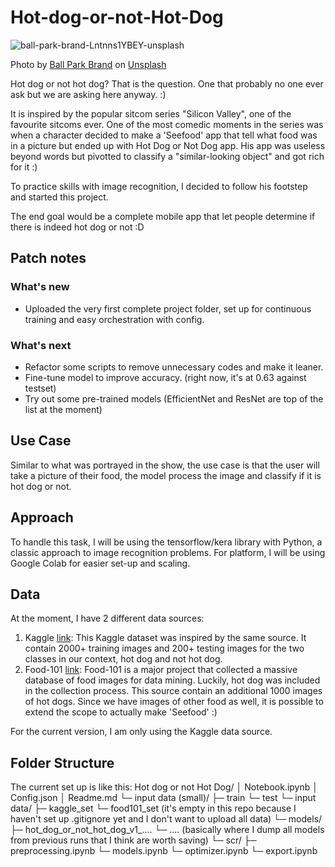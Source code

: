 # Hot-dog-or-not-Hot-Dog
![ball-park-brand-Lntnns1YBEY-unsplash](https://github.com/user-attachments/assets/464d7f39-ad37-4fb0-9e08-e280db75b83d)

Photo by <a href="https://unsplash.com/@ballparkbrand?utm_content=creditCopyText&utm_medium=referral&utm_source=unsplash">Ball Park Brand</a> on <a href="https://unsplash.com/photos/two-brown-bread-on-blue-textile-Lntnns1YBEY?utm_content=creditCopyText&utm_medium=referral&utm_source=unsplash">Unsplash</a>
      
Hot dog or not hot dog? That is the question. One that probably no one ever ask but we are asking here anyway. :)

It is inspired by the popular sitcom series "Silicon Valley", one of the favourite sitcoms ever. One of the most comedic moments in the series was when a character decided to make a 'Seefood' app that tell what food was in a picture but ended up with Hot Dog or Not Dog app. His app was useless beyond words but pivotted to classify a "similar-looking object" and got rich for it :)

To practice skills with image recognition, I decided to follow his footstep and started this project.

The end goal would be a complete mobile app that let people determine if there is indeed hot dog or not :D

## Patch notes
### What's new
- Uploaded the very first complete project folder, set up for continuous training and easy orchestration with config.
### What's next
- Refactor some scripts to remove unnecessary codes and make it leaner.
- Fine-tune model to improve accuracy. (right now, it's at 0.63 against testset)
- Try out some pre-trained models (EfficientNet and ResNet are top of the list at the moment)
## Use Case

Similar to what was portrayed in the show, the use case is that the user will take a picture of their food, the model process the image and classify if it is hot dog or not.

## Approach

To handle this task, I will be using the tensorflow/kera library with Python, a classic approach to image recognition problems.
For platform, I will be using Google Colab for easier set-up and scaling.

## Data

At the moment, I have 2 different data sources:
1. Kaggle [link](https://www.kaggle.com/datasets/dansbecker/hot-dog-not-hot-dog): This Kaggle dataset was inspired by the same source. It contain 2000+ training images and 200+ testing images for the two classes in our context, hot dog and not hot dog.
2. Food-101 [link](https://data.vision.ee.ethz.ch/cvl/datasets_extra/food-101): Food-101 is a major project that collected a massive database of food images for data mining. Luckily, hot dog was included in the collection process. This source contain an additional 1000 images of hot dogs. Since we have images of other food as well, it is possible to extend the scope to actually make 'Seefood' :)

For the current version, I am only using the Kaggle data source.

## Folder Structure

The current set up is like this:
Hot dog or not Hot Dog/
│  Notebook.ipynb
│  Config.json
│  Readme.md
└─ input data (small)/
   ├─ train
   └─ test
└─ input data/
   ├─ kaggle_set
   └─ food101_set
   (it's empty in this repo because I haven't set up .gitignore yet and I don't want to upload all data)
└─ models/
   ├─ hot_dog_or_not_hot_dog_v1_....
   └─ ....
   (basically where I dump all models from previous runs that I think are worth saving)
└─ scr/
   ├─ preprocessing.ipynb
   └─ models.ipynb
   └─ optimizer.ipynb
   └─ export.ipynb
   
